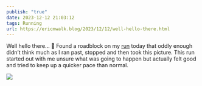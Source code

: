 ```yaml
---
publish: "true"
date: 2023-12-12 21:03:12
tags: Running
url: https://ericmwalk.blog/2023/12/12/well-hello-there.html
---
```


Well hello there... 🦃  Found a roadblock on my [run](https://strava.com/activities/10369582967) today that oddly enough didn’t think much as I ran past, stopped and then took this picture.  This run started out with me unsure what was going to happen but actually felt good and tried to keep up a quicker pace than normal.



![](https://ericmwalk.blog/uploads/2023/41215f9eed.jpg)